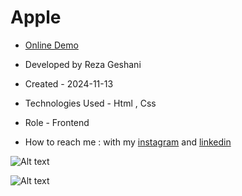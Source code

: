 # Apple

- [Online Demo](https://rezageshaniweb.github.io/Apple/)

- Developed by Reza Geshani

- Created - 2024-11-13

- Technologies Used - Html , Css

- Role - Frontend

- How to reach me : with my [instagram](https://www.instagram.com/rezageshani_web) and [linkedin](http://www.linkedin.com/in/reza-geshani-web)


![Alt text](https://github.com/user-attachments/assets/63a1732a-9cd1-4790-a6e3-9556260fa3f8)

![Alt text](https://github.com/user-attachments/assets/45aa0101-4c66-464c-beff-d26c766d2eea)
